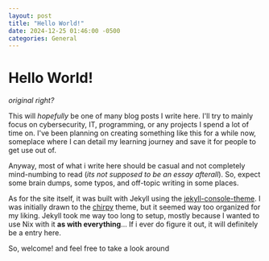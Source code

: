 ```yaml
---
layout: post
title: "Hello World!"
date: 2024-12-25 01:46:00 -0500
categories: General
---
```


# Hello World!
*original right?*

This will *hopefully* be one of many blog posts I write here. I'll try to mainly focus on cybersecurity, IT, programming, or any projects I spend a lot of time on. I've been planning on creating something like this for a while now, someplace where I can detail my learning journey and save it for people to get use out of.

Anyway, most of what i write here should be casual and not completely mind-numbing to read (*its not supposed to be an essay afterall*). So, expect some brain dumps, some typos, and off-topic writing in some places.

As for the site itself, it was built with Jekyll using the [jekyll-console-theme](https://github.com/b2a3e8/jekyll-theme-console). I was initially drawn to the [chirpy](https://github.com/cotes2020/jekyll-theme-chirpy) theme, but it seemed way too organized for my liking. Jekyll took me way too long to setup, mostly because I wanted to use Nix with it **as with everything**... If i ever do figure it out, it will definitely be a entry here.

So, welcome! and feel free to take a look around
